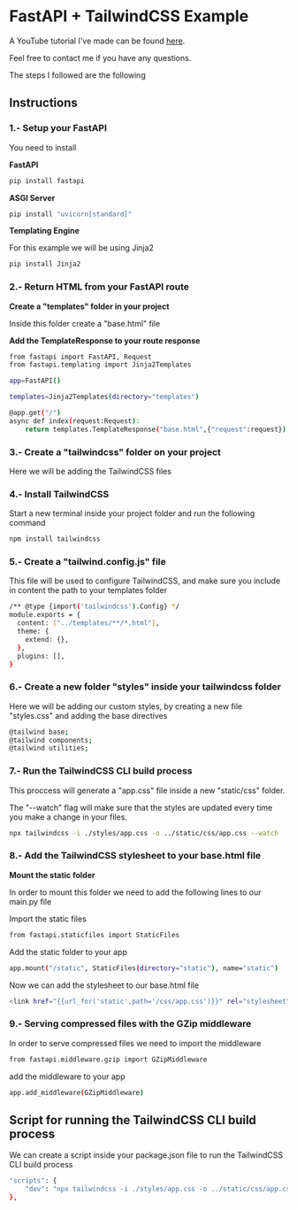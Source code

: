 # FastAPI + TailwindCSS Example

A YouTube tutorial I've made can be found [here](https://youtu.be/yrEKYkIK-Fw).

Feel free to contact me if you have any questions.

The steps I followed are the following

## Instructions

### 1.- Setup your FastAPI

You need to install

**FastAPI**

```sh
pip install fastapi
```

**ASGI Server**

```sh
pip install "uvicorn[standard]"
```

**Templating Engine**

For this example we will be using Jinja2

```sh
pip install Jinja2
```

### 2.- Return HTML from your FastAPI route

**Create a "templates" folder in your project**

Inside this folder create a "base.html" file

**Add the TemplateResponse to your route response**

```sh
from fastapi import FastAPI, Request
from fastapi.templating import Jinja2Templates

app=FastAPI()

templates=Jinja2Templates(directory="templates")

@app.get("/")
async def index(request:Request):
    return templates.TemplateResponse("base.html",{"request":request})
```

### 3.- Create a "tailwindcss" folder on your project

Here we will be adding the TailwindCSS files

### 4.- Install TailwindCSS

Start a new terminal inside your project folder and run the following command

```sh
npm install tailwindcss
```

### 5.- Create a "tailwind.config.js" file

This file will be used to configure TailwindCSS, and make sure you include in content the path to your templates folder

```sh
/** @type {import('tailwindcss').Config} */
module.exports = {
  content: ["../templates/**/*.html"],
  theme: {
    extend: {},
  },
  plugins: [],
}

```

### 6.- Create a new folder "styles" inside your tailwindcss folder

Here we will be adding our custom styles, by creating a new file "styles.css" and adding the base directives

```sh
@tailwind base;
@tailwind components;
@tailwind utilities;
```

### 7.- Run the TailwindCSS CLI build process

This proccess will generate a "app.css" file inside a new "static/css" folder.

The "--watch" flag will make sure that the styles are updated every time you make a change in your files.

```sh
npx tailwindcss -i ./styles/app.css -o ../static/css/app.css --watch
```

### 8.- Add the TailwindCSS stylesheet to your base.html file

**Mount the static folder**

In order to mount this folder we need to add the following lines to our main.py file

Import the static files

```sh
from fastapi.staticfiles import StaticFiles
```

Add the static folder to your app

```sh
app.mount("/static", StaticFiles(directory="static"), name="static")
```

Now we can add the stylesheet to our base.html file

```sh
<link href="{{url_for('static',path='/css/app.css')}}" rel="stylesheet">
```

### 9.- Serving compressed files with the GZip middleware

In order to serve compressed files we need to import the middleware

```sh
from fastapi.middleware.gzip import GZipMiddleware
```

add the middleware to your app

```sh
app.add_middleware(GZipMiddleware)
```

## Script for running the TailwindCSS CLI build process

We can create a script inside your package.json file to run the TailwindCSS CLI build process

```sh
"scripts": {
    "dev": "npx tailwindcss -i ./styles/app.css -o ../static/css/app.css --watch"
},
```
